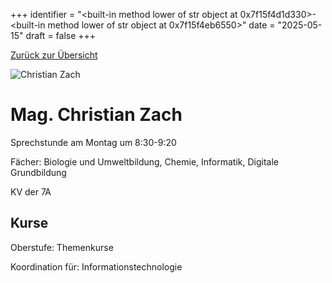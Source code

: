 
+++
identifier = "<built-in method lower of str object at 0x7f15f4d1d330>-<built-in method lower of str object at 0x7f15f4eb6550>"
date = "2025-05-15"
draft = false
+++

 [Zurück zur Übersicht](/schule/personen/)

<div class="row">
<div class="column">
<img src="/images/personal/Zach.jpg" alt="Christian Zach"> 
</div>
<div class="column">

# Mag. Christian Zach 

Sprechstunde am Montag um 8:30-9:20

Fächer: Biologie und Umweltbildung,  Chemie,  Informatik,  Digitale Grundbildung

KV der 7A



## Kurse



Oberstufe: Themenkurse

Koordination für: Informationstechnologie

</div>
</div> 

